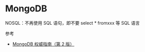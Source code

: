 # MongoDB

NOSQL：不再使用 SQL 语句，即不要 select \* fromxxx 等 SQL 语言

参考

- [MongoDB 权威指南（第 2 版）](https://www.ituring.com.cn/book/1172)
